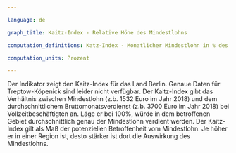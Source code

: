 ```yaml
---

language: de   

graph_title: Kaitz-Index - Relative Höhe des Mindestlohns

computation_definitions: Katz-Index - Monatlicher Mindestlohn in % des Durchschnittsverdienstes von Vollzeitbeschäftigten

computation_units: Prozent

---
```


Der Indikator zeigt den Kaitz-Index für das Land Berlin. Genaue Daten für Treptow-Köpenick sind leider nicht verfügbar. Der Kaitz-Index gibt das Verhältnis zwischen Mindestlohn (z.b. 1532 Euro im Jahr 2018) und dem durchschnittlichem Bruttomonatsverdienst (z.b. 3700 Euro im Jahr 2018) bei Vollzeitbeschäftigten an. Läge er bei 100%, würde in dem betroffenen Gebiet durchschnittlich genau der Mindestlohn verdient werden. Der Kaitz-Index gilt als Maß der potenziellen Betroffenheit vom Mindestlohn: Je höher er in einer Region ist, desto stärker ist dort die Auswirkung des Mindestlohns. 
